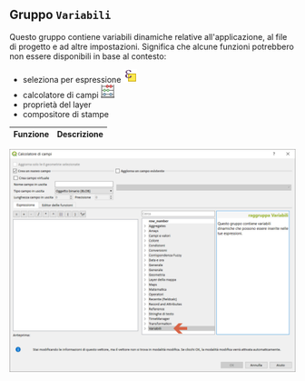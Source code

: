 ## Gruppo `Variabili`

Questo gruppo contiene variabili dinamiche relative all'applicazione, al file di progetto e ad altre impostazioni. Significa che alcune funzioni potrebbero non essere disponibili in base al contesto:
* seleziona per espressione ![exp](img\mIconExpressionSelect.png)
* calcolatore di campi ![calc](img\mActionCalculateField.png)
* proprietà del layer
* compositore di stampe

| Funzione  | Descrizione|
|----------:|:-----------|


<img src="/img/variabili/gruppo_variabili1.png">
